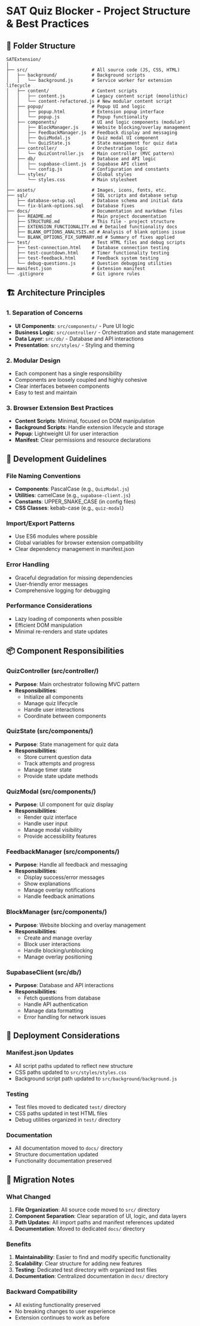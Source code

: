 # SAT Quiz Blocker - Project Structure & Best Practices

## 📁 Folder Structure

```
SATExtension/
│
├── src/                        # All source code (JS, CSS, HTML)
│   ├── background/             # Background scripts
│   │   └── background.js       # Service worker for extension lifecycle
│   ├── content/                # Content scripts
│   │   ├── content.js          # Legacy content script (monolithic)
│   │   └── content-refactored.js # New modular content script
│   ├── popup/                  # Popup UI and logic
│   │   ├── popup.html          # Extension popup interface
│   │   └── popup.js            # Popup functionality
│   ├── components/             # UI and logic components (modular)
│   │   ├── BlockManager.js     # Website blocking/overlay management
│   │   ├── FeedbackManager.js  # Feedback display and messaging
│   │   ├── QuizModal.js        # Quiz modal UI component
│   │   └── QuizState.js        # State management for quiz data
│   ├── controller/             # Orchestration logic
│   │   └── QuizController.js   # Main controller (MVC pattern)
│   ├── db/                     # Database and API logic
│   │   ├── supabase-client.js  # Supabase API client
│   │   └── config.js           # Configuration and constants
│   └── styles/                 # Global styles
│       └── styles.css          # Main stylesheet
│
├── assets/                     # Images, icons, fonts, etc.
├── sql/                        # SQL scripts and database setup
│   ├── database-setup.sql      # Database schema and initial data
│   └── fix-blank-options.sql   # Database fixes
├── docs/                       # Documentation and markdown files
│   ├── README.md               # Main project documentation
│   ├── STRUCTURE.md            # This file - project structure
│   ├── EXTENSION_FUNCTIONALITY.md # Detailed functionality docs
│   ├── BLANK_OPTIONS_ANALYSIS.md # Analysis of blank options issue
│   └── BLANK_OPTIONS_FIX_SUMMARY.md # Summary of fixes applied
├── test/                       # Test HTML files and debug scripts
│   ├── test-connection.html    # Database connection testing
│   ├── test-countdown.html     # Timer functionality testing
│   ├── test-feedback.html      # Feedback system testing
│   └── debug-questions.js      # Question debugging utilities
├── manifest.json               # Extension manifest
└── .gitignore                  # Git ignore rules
```

## 🏗️ Architecture Principles

### 1. **Separation of Concerns**
- **UI Components**: `src/components/` - Pure UI logic
- **Business Logic**: `src/controller/` - Orchestration and state management
- **Data Layer**: `src/db/` - Database and API interactions
- **Presentation**: `src/styles/` - Styling and theming

### 2. **Modular Design**
- Each component has a single responsibility
- Components are loosely coupled and highly cohesive
- Clear interfaces between components
- Easy to test and maintain

### 3. **Browser Extension Best Practices**
- **Content Scripts**: Minimal, focused on DOM manipulation
- **Background Scripts**: Handle extension lifecycle and storage
- **Popup**: Lightweight UI for user interaction
- **Manifest**: Clear permissions and resource declarations

## 🔧 Development Guidelines

### File Naming Conventions
- **Components**: PascalCase (e.g., `QuizModal.js`)
- **Utilities**: camelCase (e.g., `supabase-client.js`)
- **Constants**: UPPER_SNAKE_CASE (in config files)
- **CSS Classes**: kebab-case (e.g., `quiz-modal`)

### Import/Export Patterns
- Use ES6 modules where possible
- Global variables for browser extension compatibility
- Clear dependency management in manifest.json

### Error Handling
- Graceful degradation for missing dependencies
- User-friendly error messages
- Comprehensive logging for debugging

### Performance Considerations
- Lazy loading of components when possible
- Efficient DOM manipulation
- Minimal re-renders and state updates

## 📦 Component Responsibilities

### QuizController (src/controller/)
- **Purpose**: Main orchestrator following MVC pattern
- **Responsibilities**: 
  - Initialize all components
  - Manage quiz lifecycle
  - Handle user interactions
  - Coordinate between components

### QuizState (src/components/)
- **Purpose**: State management for quiz data
- **Responsibilities**:
  - Store current question data
  - Track attempts and progress
  - Manage timer state
  - Provide state update methods

### QuizModal (src/components/)
- **Purpose**: UI component for quiz display
- **Responsibilities**:
  - Render quiz interface
  - Handle user input
  - Manage modal visibility
  - Provide accessibility features

### FeedbackManager (src/components/)
- **Purpose**: Handle all feedback and messaging
- **Responsibilities**:
  - Display success/error messages
  - Show explanations
  - Manage overlay notifications
  - Handle feedback animations

### BlockManager (src/components/)
- **Purpose**: Website blocking and overlay management
- **Responsibilities**:
  - Create and manage overlay
  - Block user interactions
  - Handle blocking/unblocking
  - Manage overlay positioning

### SupabaseClient (src/db/)
- **Purpose**: Database and API interactions
- **Responsibilities**:
  - Fetch questions from database
  - Handle API authentication
  - Manage data formatting
  - Error handling for network issues

## 🚀 Deployment Considerations

### Manifest.json Updates
- All script paths updated to reflect new structure
- CSS paths updated to `src/styles/styles.css`
- Background script path updated to `src/background/background.js`

### Testing
- Test files moved to dedicated `test/` directory
- CSS paths updated in test HTML files
- Debug utilities organized in `test/` directory

### Documentation
- All documentation moved to `docs/` directory
- Structure documentation updated
- Functionality documentation preserved

## 🔄 Migration Notes

### What Changed
1. **File Organization**: All source code moved to `src/` directory
2. **Component Separation**: Clear separation of UI, logic, and data layers
3. **Path Updates**: All import paths and manifest references updated
4. **Documentation**: Moved to dedicated `docs/` directory

### Benefits
1. **Maintainability**: Easier to find and modify specific functionality
2. **Scalability**: Clear structure for adding new features
3. **Testing**: Dedicated test directory with organized test files
4. **Documentation**: Centralized documentation in `docs/` directory

### Backward Compatibility
- All existing functionality preserved
- No breaking changes to user experience
- Extension continues to work as before 